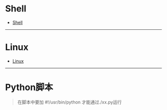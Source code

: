 # Shell
+ [Shell](https://github.com/jikwjjw/Shell_Linux/tree/Shell)
----------------
# Linux
+ [Linux](https://github.com/jikwjjw/Shell_Linux/tree/Linux)
--------------------
# Python脚本
>在脚本中要加 #!/usr/bin/python
>才能通过./xx.py运行

